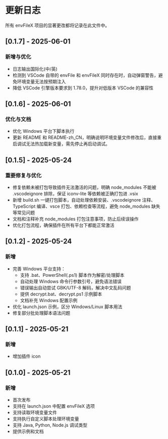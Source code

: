 # 更新日志

所有 envFileX 项目的显著更改都将记录在此文件中。

## [0.1.7] - 2025-06-01

### 新增与优化

- 日志输出国际化(中/英)
- 检测到 VSCode 自带的 envFile 和 envFileX 同时存在时，自动弹窗警告，避免环境变量无法按预期注入
- 降低 VSCode 引擎版本要求到 1.78.0，提升对低版本 VSCode 的兼容性

## [0.1.6] - 2025-06-01

### 优化与文档

- 优化 Windows 平台下脚本执行
- 更新 README 和 README-zh_CN，明确说明环境变量文件修改后，直接重启调试无法热加载新变量，需先停止再启动调试。

## [0.1.5] - 2025-05-24

### 重要修复与优化

- 修复依赖未被打包导致插件无法激活的问题，明确 node_modules 不能被 .vscodeignore 排除，保证 iconv-lite 等依赖被正确打包进 .vsix
- 新增 build.sh 一键打包脚本，自动处理依赖安装、.vscodeignore 注释、TypeScript 编译、vsce 打包、依赖检查等流程，避免 node_modules 缺失等常见问题
- 文档和注释补充 node_modules 打包注意事项，防止后续误操作
- 优化打包流程，确保插件在所有平台下都能正常激活

## [0.1.2] - 2025-05-24

### 新增

- 完善 Windows 平台支持：
  - 支持 .bat、PowerShell(.ps1) 脚本作为解密/处理脚本
  - 自动处理 Windows 命令行参数引号，避免语法错误
  - 错误输出自动尝试 GBK/UTF-8 解码，解决中文乱码问题
  - 提供 decrypt.bat、decrypt.ps1 示例脚本
  - 文档补充 Windows 配置示例
- 优化 launch.json 示例，区分 Windows/Linux 脚本用法
- 修复部分批处理脚本语法问题

## [0.1.1] - 2025-05-21

### 新增

- 增加插件 icon

## [0.1.0] - 2025-05-21

### 新增

- 首次发布
- 支持在 launch.json 中配置 envFileX 选项
- 支持读取环境变量文件
- 支持执行自定义脚本处理环境变量
- 支持 Java, Python, Node.js 调试类型
- 提供示例和文档
